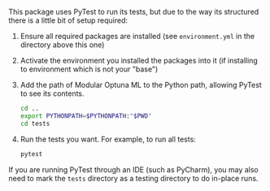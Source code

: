 This package uses PyTest to run its tests, but due to the way its structured there is a little bit of setup required:

1. Ensure all required packages are installed (see `environment.yml` in the directory above this one)
2. Activate the environment you installed the packages into it (if installing to environment which is not your "base")
3. Add the path of Modular Optuna ML to the Python path, allowing PyTest to see its contents.

    ```bash
    cd ..
    export PYTHONPATH=$PYTHONPATH:"$PWD"
    cd tests
    ```

4. Run the tests you want. For example, to run all tests:

    ```bash
    pytest
    ```

If you are running PyTest through an IDE (such as PyCharm), you may also need to mark the `tests` directory as a testing directory to do in-place runs.
